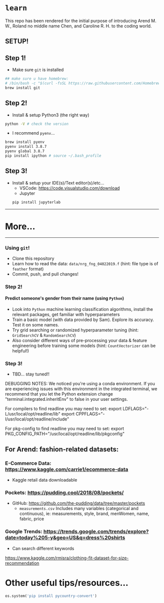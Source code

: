 # `learn`
This repo has been rendered for the initial purpose of introducing Arend M. W., Roland no middle name Chen, and Caroline R. H.  to the coding world.

## SETUP!

## Step 1!
- Make sure `git` is installed
```sh
## make sure u have homebrew: 
# /bin/bash -c "$(curl -fsSL https://raw.githubusercontent.com/Homebrew/install/HEAD/install.sh)"
brew install git
```

## Step 2!
- Install & setup Python3 (the right way)

```sh
python -V # check the version
```

- I recommend `pyenv`...
```sh
brew install pyenv
pyenv install 3.8.7
pyenv global 3.8.7
pip install ipython # source ~/.bash_profile
```

## Step 3!
- Install & setup your IDE(s)/Text editor(s)/etc...
    + VSCode: https://code.visualstudio.com/download
    + Jupyter
    ```sh
    pip install jupyterlab
    ```





------------------------------------------------------------------
# More...
------------------------------------------------------------------

### Using `git`!
- Clone this repository
- Learn how to read the data: `data/nrg_fng_04022019.f` (hint: file type is of `feather` format)
- Commit, push, and pull changes!


### Step 2!
#### Predict someone's gender from their name (using `Python`)
- Look into `Python` machine learning classification algorithms, install the relevant packages, get familiar with hyperparameters
- Train a basic model (with data provided by Sam). Explore its accuracy. Test it on some names.
- Try grid searching or randomized hyperparameter tuning (hint: `GridSearchCV` & `RandomSearchCV`)
- Also consider different ways of pre-processing your data & feature engineering before training some models (hint: `CountVectorizer` can be helpful!)

### Step 3!
- TBD... stay tuned!!


DEBUGGING NOTES:
We noticed you're using a conda environment. If you are experiencing issues with this environment in the integrated terminal, we recommend that you let the Python extension change "terminal.integrated.inheritEnv" to false in your user settings.

For compilers to find readline you may need to set:
  export LDFLAGS="-L/usr/local/opt/readline/lib"
  export CPPFLAGS="-I/usr/local/opt/readline/include"

For pkg-config to find readline you may need to set:
  export PKG_CONFIG_PATH="/usr/local/opt/readline/lib/pkgconfig"



## For Arend: fashion-related datasets:

### E-Commerce Data: https://www.kaggle.com/carrie1/ecommerce-data
  - Kaggle retail data downloadable

### Pockets: https://pudding.cool/2018/08/pockets/
  - GitHub: https://github.com/the-pudding/data/tree/master/pockets
    + `measurements.csv` Includes many variables (categorical and continuous), ie: measurements, style, brand, menWomen, name, fabric, price

### Google Trends: https://trends.google.com/trends/explore?date=today%205-y&geo=US&q=dress%20shirts
  - Can search different keywords

https://www.kaggle.com/rmisra/clothing-fit-dataset-for-size-recommendation


# Other useful tips/resources...

```py
os.system('pip install pycountry-convert')
```
